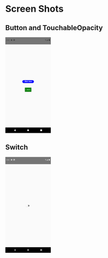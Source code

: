 # Screen Shots

## Button and TouchableOpacity

<img src="https://github.com/ArunKumarVallal99/UserInterface/blob/master/ScreenShots/Screenshot_1606293174.png" height="300">

## Switch

<img src="https://github.com/ArunKumarVallal99/UserInterface/blob/master/ScreenShots/Screenshot_1606295637.png" height="300">
